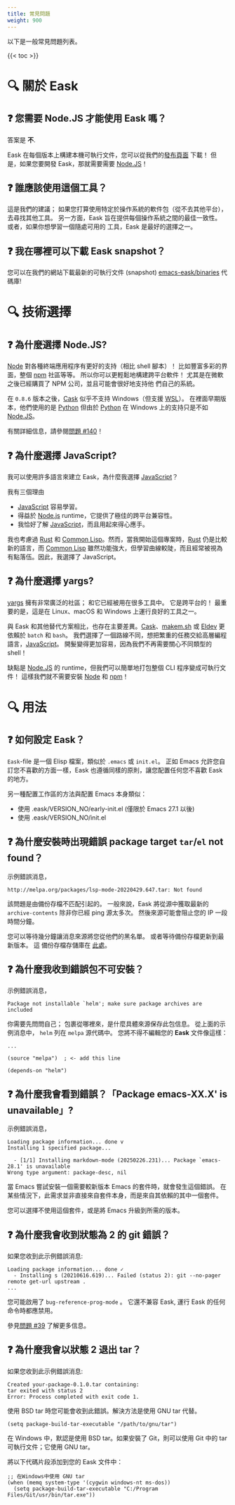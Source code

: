 ```yaml
---
title: 常見問題
weight: 900
---
```


以下是一般常見問題列表。

{{< toc >}}

# 🔍 關於 Eask

## ❓ 您需要 Node.JS 才能使用 Eask 嗎？

答案是 **不**.

Eask 在每個版本上構建本機可執行文件，您可以從我們的[發布頁面](https://github.com/emacs-eask/cli/releases)
下載！ 但是，如果您要開發 Eask，那就需要需要 [Node.JS][]！

## ❓ 誰應該使用這個工具？

這是我們的建議； 如果您打算使用特定於操作系統的軟件包（從不去其他平台），去尋找其他工具。
另一方面，Eask 旨在提供每個操作系統之間的最佳一致性。 或者，如果你想學習一個隨處可用的
工具，Eask 是最好的選擇之一。

## ❓ 我在哪裡可以下載 Eask snapshot？

您可以在我們的網站下載最新的可執行文件 (snapshot) [emacs-eask/binaries](https://github.com/emacs-eask/binaries)
代碼庫!

# 🔍 技術選擇

## ❓ 為什麼選擇 Node.JS?

[Node][Node.js] 對各種終端應用程序有更好的支持（相比 shell 腳本）！ 比如豐富多彩的界面，整個 [npm][] 社區等等。
所以你可以更輕鬆地構建跨平台軟件！ 尤其是在微軟之後已經購買了 NPM 公司，並且可能會很好地支持他
們自己的系統。

在 `0.8.6` 版本之後，[Cask][] 似乎不支持 Windows（但支援 [WSL][]）。 在裡面早期版本，他們使用的是 [Python][]
但由於 [Python][] 在 Windows 上的支持只是不如 [Node.JS][]。

有關詳細信息，請參閱[問題 #140](https://github.com/emacs-eask/cli/issues/140)！

## ❓ 為什麼選擇 JavaScript?

我可以使用許多語言來建立 Eask，為什麼我選擇 [JavaScript][]？

我有三個理由

- [JavaScript][] 容易學習。
- 得益於 [Node.js][] runtime，它提供了極佳的跨平台兼容性。
- 我恰好了解 [JavaScript][]，而且用起來得心應手。

我也考慮過 [Rust][] 和 [Common Lisp][]。然而，當我開始這個專案時，[Rust][]
仍是比較新的語言，而 [Common Lisp][] 雖然功能強大，但學習曲線較陡，而且經常被視為有點落伍。因此，我選擇了 JavaScript。

## ❓ 為什麼選擇 yargs?

[yargs][] 擁有非常廣泛的社區； 和它已經被用在很多工具中。 它是跨平台的！
最重要的是，這是在 Linux、macOS 和 Windows 上運行良好的工具之一。

與 Eask 和其他替代方案相比，也存在主要差異。[Cask][]、[makem.sh][] 或 [Eldev][] 更依賴於
`batch` 和 `bash`。 我們選擇了一個路線不同，想把繁重的任務交給高層編程語言，[JavaScript][]。
開髮變得更加容易，因為我們不再需要關心不同類型的 shell！

缺點是 [Node.JS][] 的 runtime，但我們可以簡單地打包整個 CLI 程序變成可執行文件！ 這樣我們就不需要安裝
[Node][Node.js] 和 [npm][]！

# 🔍 用法

## ❓ 如何設定 Eask？

`Eask`-file 是一個 Elisp 檔案，類似於 `.emacs` 或 `init.el`。
正如 Emacs 允許您自訂您不喜歡的方面一樣，Eask 也遵循同樣的原則，讓您配置任何您不喜歡 Eask 的地方。

另一種配置工作區的方法與配置 Emacs 本身類似：

- 使用 .eask/VERSION_NO/early-init.el (僅限於 Emacs 27.1 以後)
- 使用 .eask/VERSION_NO/init.el

## ❓ 為什麼安裝時出現錯誤 package target `tar`/`el` not found？

示例錯誤消息，

```
http://melpa.org/packages/lsp-mode-20220429.647.tar: Not found
```

該問題是由備份存檔不匹配引起的。 一般來說，Eask 將從源中獲取最新的 `archive-contents` 除非你已經
ping 源太多次。 然後來源可能會阻止您的 IP 一段時間分鐘。

您可以等待幾分鐘讓消息來源將您從他們的黑名單。 或者等待備份存檔更新到最新版本。 這
備份存檔存儲庫在 [此處](https://github.com/emacs-eask/archives)。

## ❓ 為什麼我收到錯誤包不可安裝？

示例錯誤消息，

```
Package not installable `helm'; make sure package archives are included
```

你需要先問問自己； 包裹從哪裡來，是什麼具體來源保存此包信息。 從上面的示例消息中，
`helm` 列在 `melpa` 源代碼中。 您將不得不編輯您的 **Eask** 文件像這樣：

```elisp
...

(source "melpa")  ; <- add this line

(depends-on "helm")
```

## ❓ 為什麼我會看到錯誤？「Package emacs-XX.X' is unavailable」?

示例錯誤消息，

```
Loading package information... done v
Installing 1 specified package...

  - [1/1] Installing markdown-mode (20250226.231)... Package `emacs-28.1' is unavailable
Wrong type argument: package-desc, nil
```

當 Emacs 嘗試安裝一個需要較新版本 Emacs 的套件時，就會發生這個錯誤。
在某些情況下，此需求並非直接來自套件本身，而是來自其依賴的其中一個套件。

您可以選擇不使用這個套件，或是將 Emacs 升級到所需的版本。

## ❓ 為什麼我會收到狀態為 2 的 git 錯誤？

如果您收到此示例錯誤消息:

```
Loading package information... done ✓
  - Installing s (20210616.619)... Failed (status 2): git --no-pager remote get-url upstream .
...
```

您可能啟用了 `bug-reference-prog-mode` 。 它還不兼容 Eask, 運行 Eask 的任何命令時都應禁用。

參見[問題 #39](https://github.com/emacs-eask/cli/issues/39#issuecomment-1150770740)
了解更多信息。

## ❓ 為什麼我會以狀態 2 退出 tar？

如果您收到此示例錯誤消息:

```
Created your-package-0.1.0.tar containing:
tar exited with status 2
Error: Process completed with exit code 1.
```

使用 BSD tar 時您可能會收到此錯誤。解決方法是使用 GNU tar 代替。

```
(setq package-build-tar-executable "/path/to/gnu/tar")
```

在 Windows 中，默認是使用 BSD tar。如果安裝了 Git，則可以使用 Git 中的 tar
可執行文件；它使用 GNU tar。

將以下代碼片段添加到您的 Eask 文件中：

```
;; 在Windows中使用 GNU tar
(when (memq system-type '(cygwin windows-nt ms-dos))
  (setq package-build-tar-executable "C:/Program Files/Git/usr/bin/tar.exe"))
```


<!-- Links -->

[emacs-eask/archives]: https://github.com/emacs-eask/archives

[Cask]: https://github.com/cask/cask
[makem.sh]: https://github.com/alphapapa/makem.sh
[Eldev]: https://github.com/doublep/eldev

[Node.js]: https://nodejs.org/
[npm]: https://www.npmjs.com/
[yargs]: https://www.npmjs.com/package/yargs

[WSL]: https://en.wikipedia.org/wiki/Windows_Subsystem_for_Linux
[JavaScript]: https://simple.wikipedia.org/wiki/JavaScript
[Python]: https://www.python.org/
[Rust]: https://www.rust-lang.org/
[Common Lisp]: https://lisp-lang.org/
